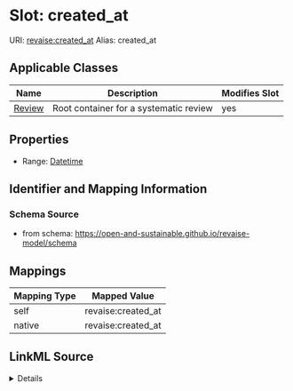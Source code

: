 

# Slot: created_at 



URI: [revaise:created_at](https://open-and-sustainable.github.io/revaise-model/schema/created_at)
Alias: created_at

<!-- no inheritance hierarchy -->





## Applicable Classes

| Name | Description | Modifies Slot |
| --- | --- | --- |
| [Review](Review.md) | Root container for a systematic review |  yes  |






## Properties

* Range: [Datetime](Datetime.md)




## Identifier and Mapping Information






### Schema Source


* from schema: https://open-and-sustainable.github.io/revaise-model/schema




## Mappings

| Mapping Type | Mapped Value |
| ---  | ---  |
| self | revaise:created_at |
| native | revaise:created_at |




## LinkML Source

<details>
```yaml
name: created_at
from_schema: https://open-and-sustainable.github.io/revaise-model/schema
rank: 1000
alias: created_at
domain_of:
- Review
range: datetime

```
</details>